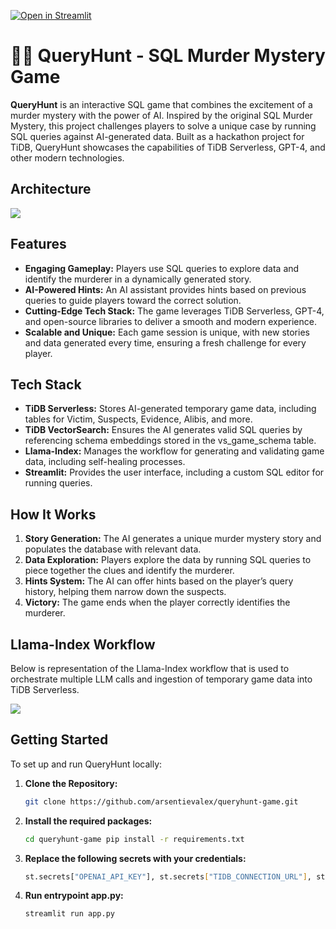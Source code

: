 [![Open in Streamlit](https://static.streamlit.io/badges/streamlit_badge_black_white.svg)](https://queryhunt-game.streamlit.app/)

# 🕵️‍♂️ QueryHunt - SQL Murder Mystery Game

**QueryHunt** is an interactive SQL game that combines the excitement of a murder mystery with the power of AI. Inspired by the original SQL Murder Mystery, this project challenges players to solve a unique case by running SQL queries against AI-generated data. Built as a hackathon project for TiDB, QueryHunt showcases the capabilities of TiDB Serverless, GPT-4, and other modern technologies.

## Architecture

<img src="https://i.postimg.cc/G34Zdz22/Architecture.png"/>

## Features

- **Engaging Gameplay:** Players use SQL queries to explore data and identify the murderer in a dynamically generated story.
- **AI-Powered Hints:** An AI assistant provides hints based on previous queries to guide players toward the correct solution.
- **Cutting-Edge Tech Stack:** The game leverages TiDB Serverless, GPT-4, and open-source libraries to deliver a smooth and modern experience.
- **Scalable and Unique:** Each game session is unique, with new stories and data generated every time, ensuring a fresh challenge for every player.

## Tech Stack

- **TiDB Serverless:** Stores AI-generated temporary game data, including tables for Victim, Suspects, Evidence, Alibis, and more.
- **TiDB VectorSearch:** Ensures the AI generates valid SQL queries by referencing schema embeddings stored in the vs_game_schema table.
- **Llama-Index:** Manages the workflow for generating and validating game data, including self-healing processes.
- **Streamlit:** Provides the user interface, including a custom SQL editor for running queries.

## How It Works

1. **Story Generation:** The AI generates a unique murder mystery story and populates the database with relevant data.
2. **Data Exploration:** Players explore the data by running SQL queries to piece together the clues and identify the murderer.
3. **Hints System:** The AI can offer hints based on the player’s query history, helping them narrow down the suspects.
4. **Victory:** The game ends when the player correctly identifies the murderer.

## Llama-Index Workflow

Below is representation of the Llama-Index workflow that is used to orchestrate multiple LLM calls and ingestion of temporary game data into TiDB Serverless.

<img src="https://i.postimg.cc/7LpS7xgj/Llama-Index-Workflow.png"/>


## Getting Started

To set up and run QueryHunt locally:

1. **Clone the Repository:**
   ```bash
   git clone https://github.com/arsentievalex/queryhunt-game.git

2. **Install the required packages:**
   ```bash
   cd queryhunt-game pip install -r requirements.txt

3. **Replace the following secrets with your credentials:**
   ```bash
   st.secrets["OPENAI_API_KEY"], st.secrets["TIDB_CONNECTION_URL"], st.secrets["TIDB_USER"], st.secrets["TIDB_PASSWORD"]

4. **Run entrypoint app.py:**
   ```bash
   streamlit run app.py
